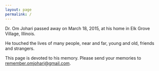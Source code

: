 ```yaml
---
layout: page
permalink: /
---
```


Dr. Om Johari passed away on March 18, 2015, at his home in Elk Grove Village, Illinois.

He touched the lives of many people, near and far, young and old, friends and strangers.

This page is devoted to his memory.  Please send your memories to <a href="mailto:remember.omjohari@gmail.com">remember.omjohari@gmail.com</a>.





